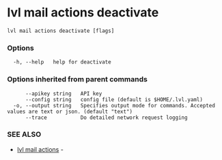 # lvl mail actions deactivate



```
lvl mail actions deactivate [flags]
```

### Options

```
  -h, --help   help for deactivate
```

### Options inherited from parent commands

```
      --apikey string   API key
      --config string   config file (default is $HOME/.lvl.yaml)
  -o, --output string   Specifies output mode for commands. Accepted values are text or json. (default "text")
      --trace           Do detailed network request logging
```

### SEE ALSO

* [lvl mail actions](lvl_mail_actions.md)	 - 

